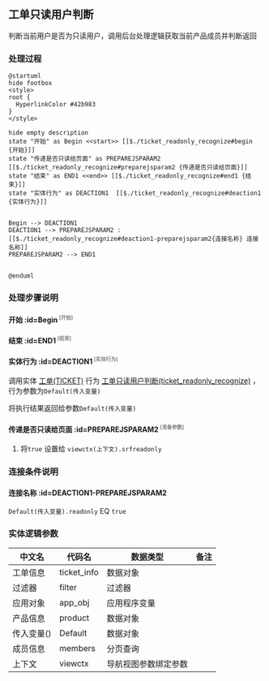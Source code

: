 ## 工单只读用户判断 <!-- {docsify-ignore-all} -->

   判断当前用户是否为只读用户，调用后台处理逻辑获取当前产品成员并判断返回

### 处理过程

```plantuml
@startuml
hide footbox
<style>
root {
  HyperlinkColor #42b983
}
</style>

hide empty description
state "开始" as Begin <<start>> [[$./ticket_readonly_recognize#begin {开始}]]
state "传递是否只读给页面" as PREPAREJSPARAM2  [[$./ticket_readonly_recognize#preparejsparam2 {传递是否只读给页面}]]
state "结束" as END1 <<end>> [[$./ticket_readonly_recognize#end1 {结束}]]
state "实体行为" as DEACTION1  [[$./ticket_readonly_recognize#deaction1 {实体行为}]]


Begin --> DEACTION1
DEACTION1 --> PREPAREJSPARAM2 : [[$./ticket_readonly_recognize#deaction1-preparejsparam2{连接名称} 连接名称]]
PREPAREJSPARAM2 --> END1


@enduml
```


### 处理步骤说明

#### 开始 :id=Begin<sup class="footnote-symbol"> <font color=gray size=1>[开始]</font></sup>




#### 结束 :id=END1<sup class="footnote-symbol"> <font color=gray size=1>[结束]</font></sup>




#### 实体行为 :id=DEACTION1<sup class="footnote-symbol"> <font color=gray size=1>[实体行为]</font></sup>



调用实体 [工单(TICKET)](module/ProdMgmt/ticket.md) 行为 [工单只读用户判断(ticket_readonly_recognize)](module/ProdMgmt/ticket#行为) ，行为参数为`Default(传入变量)`

将执行结果返回给参数`Default(传入变量)`

#### 传递是否只读给页面 :id=PREPAREJSPARAM2<sup class="footnote-symbol"> <font color=gray size=1>[准备参数]</font></sup>



1. 将`true` 设置给  `viewctx(上下文).srfreadonly`

### 连接条件说明
#### 连接名称 :id=DEACTION1-PREPAREJSPARAM2

```Default(传入变量).readonly``` EQ ```true```


### 实体逻辑参数

|    中文名   |    代码名    |  数据类型      |备注 |
| --------| --------| --------  | --------   |
|工单信息|ticket_info|数据对象||
|过滤器|filter|过滤器||
|应用对象|app_obj|应用程序变量||
|产品信息|product|数据对象||
|传入变量(<i class="fa fa-check"/></i>)|Default|数据对象||
|成员信息|members|分页查询||
|上下文|viewctx|导航视图参数绑定参数||
